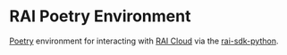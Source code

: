 # RAI Poetry Environment
[Poetry](https://python-poetry.org/) environment for interacting with [RAI Cloud](https://relational.ai) via the [rai-sdk-python](https://github.com/RelationalAI/rai-sdk-python).


